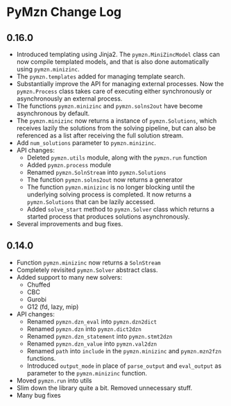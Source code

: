 
PyMzn Change Log
================


0.16.0
------

* Introduced templating using Jinja2. The ``pymzn.MiniZincModel`` class can now
  compile templated models, and that is also done automatically using
  ``pymzn.minizinc``.
* The ``pymzn.templates`` added for managing template search.
* Substantially improve the API for managing external processes. Now the
  ``pymzn.Process`` class takes care of executing either synchronously or
  asynchronously an external process.
* The functions ``pymzn.minizinc`` and ``pymzn.solns2out`` have become
  asynchronous by default.
* The ``pymzn.minizinc`` now returns a instance of ``pymzn.Solutions``, which
  receives lazily the solutions from the solving pipeline, but can also be
  referenced as a list after receiving the full solution stream.
* Add ``num_solutions`` parameter to ``pymzn.minizinc``.
* API changes:
    * Deleted ``pymzn.utils`` module, along with the ``pymzn.run`` function
    * Added ``pymzn.process`` module
    * Renamed ``pymzn.SolnStream`` into ``pymzn.Solutions``
    * The function ``pymzn.solns2out`` now returns a generator
    * The function ``pymzn.minizinc`` is no longer blocking until the underlying
      solving process is completed. It now returns a ``pymzn.Solutions`` that
      can be lazily accessed.
    * Added ``solve_start`` method to ``pymzn.Solver`` class which returns a
      started process that produces solutions asynchronously.
* Several improvements and bug fixes.


0.14.0
------

* Function ``pymzn.minizinc`` now returns a ``SolnStream``
* Completely revisited ``pymzn.Solver`` abstract class.
* Added support to many new solvers:
    * Chuffed
    * CBC
    * Gurobi
    * G12 (fd, lazy, mip)
* API changes:
    * Renamed ``pymzn.dzn_eval`` into ``pymzn.dzn2dict``
    * Renamed ``pymzn.dzn`` into ``pymzn.dict2dzn``
    * Renamed ``pymzn.dzn_statement`` into ``pymzn.stmt2dzn``
    * Renamed ``pymzn.dzn_value`` into ``pymzn.val2dzn``
    * Renamed ``path`` into ``include`` in the ``pymzn.minizinc`` and
      ``pymzn.mzn2fzn`` functions.
    * Introduced ``output_mode`` in place of ``parse_output`` and
      ``eval_output`` as parameter to the ``pymzn.minizinc`` function.
* Moved ``pymzn.run`` into utils
* Slim down the library quite a bit. Removed unnecessary stuff.
* Many bug fixes

